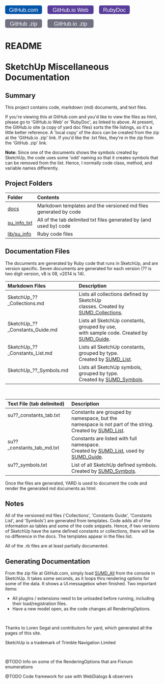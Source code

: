 [docs]:https://github.com/MSP-Greg/SketchUp/tree/master/docs
[su_info_txt]:https://github.com/MSP-Greg/SketchUp/tree/master/su_info_txt
[lib/su_info]:https://github.com/MSP-Greg/SketchUp/tree/master/lib/su_info
[SUMD_All]:../../SUMD_All
[SUMD_Collections]:../../SUMD_Collections
[SUMD_Guide]:../../SUMD_Guide
[SUMD_List]:../../SUMD_List
[SUMD_Symbols]:../../SUMD_Symbols
<p>
<a href="https://github.com/MSP-Greg/SketchUp">
<svg  width="120" height="28" xmlns="http://www.w3.org/2000/svg" >
<rect width="120" height="28" fill="#05a"    x="0" y="0" rx="5" ry="5" />
<g text-anchor="middle" font-family="Lucida Sans,Lucida Grande,Verdana,Arial,sans-serif" font-size="18px">
<text x="60" y="21" fill="#fff" fill-opacity="1.0">GitHub.com</text>
</g></svg></a>
<a href="http://msp-greg.github.io/su_info/file.README.html" style="margin-left:1em;">
<svg  width="150" height="28" xmlns="http://www.w3.org/2000/svg">
<rect width="150" height="28" fill="#583D9B" x="0" y="0" rx="5" ry="5" />
<g text-anchor="middle" font-family="Lucida Sans,Lucida Grande,Verdana,Arial,sans-serif" font-size="18px">
<text x="75" y="21" fill="#fff" fill-opacity="1.0">GitHub.io Web</text>
</g></svg></a>
<a href="http://www.rubydoc.info/github/MSP-Greg/SketchUp/master/file/README.md" style="margin-left:1em;">
<svg  width="100" height="28" xmlns="http://www.w3.org/2000/svg">
<rect width="100" height="28" fill="#583D9B" x="0" y="0" rx="5" ry="5" />
<g text-anchor="middle" font-family="Lucida Sans,Lucida Grande,Verdana,Arial,sans-serif" font-size="18px">
<text x="50" y="21" fill="#fff" fill-opacity="1.0">RubyDoc</text>
</g></svg></a>
</p><p>
<a href="https://github.com/MSP-Greg/SketchUp/archive/master.zip">
<svg  width="120" height="28" xmlns="http://www.w3.org/2000/svg">
<rect width="120" height="28" fill="#707080"    x="0" y="0" rx="5" ry="5" />
<g text-anchor="middle" font-family="Lucida Sans,Lucida Grande,Verdana,Arial,sans-serif" font-size="18px">
<text x="60" y="21" fill="#fff" fill-opacity="1.0">GitHub .zip</text>
</g></svg></a>
<a href="https://github.com/MSP-Greg/MSP-Greg.github.io/archive/master.zip" style="margin-left:1em;">
<svg  width="150" height="28" xmlns="http://www.w3.org/2000/svg">
<rect width="150" height="28" fill="#707080" x="0" y="0" rx="5" ry="5" />
<g text-anchor="middle" font-family="Lucida Sans,Lucida Grande,Verdana,Arial,sans-serif" font-size="18px">
<text x="75" y="21" fill="#fff" fill-opacity="1.0">GitHub.io .zip</text>
</g></svg></a>
</p>

# README<br/><br/>SketchUp Miscellaneous Documentation

## Summary

This project contains code, markdown (md) documents, and text files.

If you're viewing this at GitHub.com and you'd like to view the files as html,
please go to 'GitHub.io Web' or 'RubyDoc', as linked to above.  At present,
the GitHub.io site (a copy of yard doc files) sorts the file listings, so it's a
little better reference.  A 'local copy' of the docs can be created from the zip
at the 'GitHub.io .zip' link.  If you'd like the .txt files, they're in the zip
from the 'GitHub .zip' link.

**Note:** Since one of the documents shows the symbols created by SketchUp, the
code uses some 'odd' naming so that it creates symbols that can be removed
from the list.  Hence, I normally code class, method, and variable names
differently.

## Project Folders

| Folder        | Contents                                                           |
|:--------------|:-------------------------------------------------------------------|
| [docs]        | Markdown templates and the versioned md files generated by code    |
| [su_info_txt] | All of the tab delimited txt files generated by (and used by) code |
| [lib/su_info] | Ruby code files                                                    |

## Documentation Files

The documents are generated by Ruby code that runs in SketchUp, and are version
specific.  Seven documents are generated for each version (?? is two digit version,
v8 is 08, v2014 is 14).


| Markdown Files                             | Description                                                                 |
|:-------------------------------------------|:----------------------------------------------------------------------------|
| SketchUp\_??\_Collections.md<br/>&#160;     | Lists all collections defined by SketchUp<br/>classes. Created by [SUMD_Collections]. |
| SketchUp\_??\_Constants_Guide.md<br/>&#160; | Lists all SketchUp constants, grouped by use,<br/>with sample code.  Created by [SUMD_Guide]. |
| SketchUp\_??\_Constants_List.md<br/>&#160;  | Lists all SketchUp constants, grouped by type.<br/>Created by [SUMD_List].  |
| SketchUp\_??\_Symbols.md<br/>&#160;         | Lists all SketchUp symbols, grouped by type.<br/>Created by [SUMD_Symbols]. |
<br/>

| Text File (tab delimited)             | Description                                                          |
|:--------------------------------------|:---------------------------------------------------------------------|
| su??\_constants_tab.txt<br/>&#160;<br/>&#160; | Constants are grouped by namespace, but the<br/>namespace is not part of the string.<br/>Created by [SUMD_List]. |
| su??\_constants_tab_md.txt<br/>&#160; | Constants are listed with full namespace.<br/>Created by [SUMD_List], used by [SUMD_Guide]. |
| su??\_symbols.txt<br/>&#160;          | List of all SketchUp defined symbols.<br/>Created by [SUMD_Symbols]. |

Once the files are generated, YARD is used to document the code and render the
generated md documents as html.

## Notes

All of the versioned md files ('Collections', 'Constants Guide', 'Constants List',
and 'Symbols') are generated from templates.  Code adds all of the information
as tables and some of the code snippets.  Hence, if two versions of SketchUp
have the same defined constants or collections, there will be no difference in
the docs.  The templates appear in the files list.

All of the .rb files are at least partially documented.

## Generating Documentation

From the zip file at GitHub.com, simply load [SUMD_All] from the console in
SketchUp.  It takes some seconds, as it loops thru rendering options for some of
the data.  It shows a UI.messagebox when finished.  Two important items:

* All plugins / extensions need to be unloaded before running, including their
load/registration files.
* Have a new model open, as the code changes all RenderingOptions.

<br/>

Thanks to Loren Segal and contributors for yard, which generated all the pages
of this site.

SketchUp is a trademark of Trimble Navigation Limited

<br/>

@TODO Info on some of the RenderingOptions that are Fixnum enumerations

@TODO Code framework for use with WebDialogs & observers
